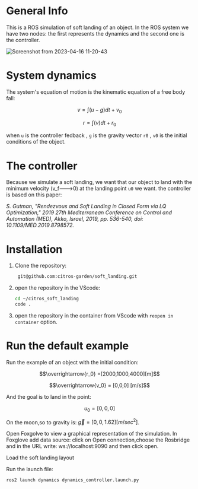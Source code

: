# General Info

This is a ROS simulation of soft landing of an object.
In the ROS system we have two nodes: the first represents the dynamics and the second one is the controller.

![Screenshot from 2023-04-16 11-20-43](https://user-images.githubusercontent.com/114152002/232285879-d070707d-d2ef-4f31-ba97-00c10216c572.png)

# System dynamics
The system's equation of motion is the kinematic equation of a free body fall:

$$ v = \int \left ( u-g \right )dt +v_0 $$


$$ r = \int \left ( v \right )dt +r_0 $$

when `u` is the controller fedback , `g` is the gravity vector `r0` , `v0` is the initial conditions of the object.



# The controller
Because we simulate a soft landing, we want that our object to land with the minimum velocity (v_f--->0) at the landing point `u0` we want.
the controller is based on this paper:

*S. Gutman, "Rendezvous and Soft Landing in Closed Form via LQ Optimization," 2019 27th Mediterranean Conference on Control and Automation (MED), Akko, Israel, 2019, pp. 536-540, doi: 10.1109/MED.2019.8798572.*





# Installation

1. Clone the repository:
   ```sh
    git@github.com:citros-garden/soft_landing.git
   ```

2. open the repository in the VScode:
	```sh
	cd ~/citros_soft_landing
	code .
	```
3. open the repository in the container from VScode with `reopen in container` option.



# Run the default example
Run the example of an object with the initial condition: 

$$\overrightarrow{r_0} =[2000,1000,4000][m]$$

$$\overrightarrow{v_0} = [0,0,0] [m/s]$$

And the goal is to land in the point:

$$u_0=[0,0,0]$$ 

On the moon,so to gravity is: $\overrightarrow{g}=[0,0,1.62] [m/sec^2]$.

Open Foxgolve to view a graphical representation of the simulation.
In Foxglove add data source: click on Open connection,choose the Rosbridge and in the URL write: ws://localhost:9090 and then click open.

Load the soft landing layout 


Run the launch file:

```sh
ros2 launch dynamics dynamics_controller.launch.py
```